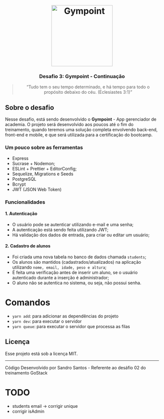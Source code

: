 <h1 align="center">
  <img alt="Gympoint" title="Gympoint" src=".github/logo.png" width="200px" />
</h1>

<h3 align="center">
  Desafio 3: Gympoint - Continuação
</h3>

<blockquote align="center">“Tudo tem o seu tempo determinado, e há tempo para todo o propósito debaixo do céu. (Eclesiastes 3:1)”</blockquote>

## Sobre o desafio

Nesse desafio, está sendo desenvolvido o **Gympoint** - App gerenciador de academia.
O projeto será desenvolvido aos poucos até o fim do treinamento, quando teremos uma solução completa envolvendo back-end, front-end e mobile, e que será utilizada para a certificação do bootcamp.

### Um pouco sobre as ferramentas

- Express
- Sucrase + Nodemon;
- ESLint + Prettier + EditorConfig;
- Sequelize, Migrations e Seeds
- PostgreSQL
- Bcrypt
- JWT (JSON Web Token)

### Funcionalidades

#### 1. Autenticação

- O usuário pode se autenticar utilizando e-mail e uma senha;
- A autenticação está sendo feita utilizando JWT;
- Há validação dos dados de entrada, para criar ou editar um usuário;

#### 2. Cadastro de alunos

- Foi criada uma nova tabela no banco de dados chamada `students`;
- Os alunos são mantidos (cadastrados/atualizados) na aplicação utilizando `nome, email, idade, peso e altura`;
- É feita uma verificação antes de inserir um aluno, se o usuário autenticado durante a inserção é administrador;
- O aluno não se autentica no sistema, ou seja, não possui senha.


# Comandos

- `yarn add`: para adicionar as dependências do projeto
- `yarn dev`: para executar o servidor
- `yarn queue`: para executar o servidor que processa as filas


## Licença

Esse projeto está sob a licença MIT.

---
Código Desenvolvido por Sandro Santos - Referente ao desáfio 02 do treinamento GoStack


# TODO
- students email -> corrigir unique
- corrigir isAdmin
